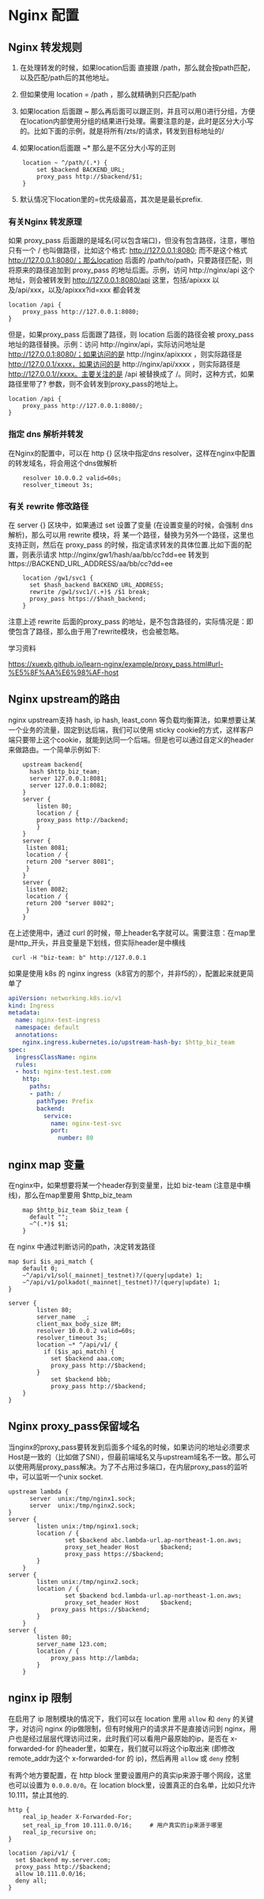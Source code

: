 # Nginx 配置

## Nginx 转发规则

1. 在处理转发的时候，如果location后面 直接跟 /path，那么就会按path匹配，以及匹配/path后的其他地址。

2. 但如果使用 location = /path ，那么就精确到只匹配/path
3. 如果location 后面跟 ~ 那么再后面可以跟正则，并且可以用()进行分组，方便在location内部使用分组的结果进行处理。需要注意的是，此时是区分大小写的。比如下面的示例，就是将所有/zts/的请求，转发到目标地址的/
4. 如果location后面跟 ~* 那么是不区分大小写的正则

```
	location ~ ^/path/(.*) {
		set $backend BACKEND_URL;
		proxy_pass http://$backend/$1;
	}

```
5. 默认情况下location里的=优先级最高，其次是是最长prefix.

### 有关Nginx 转发原理

如果 proxy_pass 后面跟的是域名(可以包含端口)，但没有包含路径，注意，哪怕只有一个 / 也叫做路径，比如这个格式: http://127.0.0.1:8080; 而不是这个格式 http://127.0.0.1:8080/；那么location 后面的 /path/to/path，只要路径匹配，则将原来的路径追加到 proxy_pass 的地址后面。示例，访问 http://nginx/api 这个地址，则会被转发到 http://127.0.0.1:8080/api 这里，包括/apixxx 以及/api/xxx，以及/apixxx?id=xxx 都会转发

```
location /api {
	proxy_pass http://127.0.0.1:8080;
}
```

但是，如果proxy_pass 后面跟了路径，则 location 后面的路径会被 proxy_pass 地址的路径替换。示例：访问 http://nginx/api，实际访问地址是 http://127.0.0.1:8080/；如果访问的是 http://nginx/apixxxx ，则实际路径是 http://127.0.0.1/xxxx，如果访问的是 http://nginx/api/xxxx ，则实际路径是 http://127.0.0.1//xxxx。主要关注的是 /api 被替换成了 /。同时，这种方式，如果路径里带了? 参数，则不会转发到proxy_pass的地址上。

```
location /api {
	proxy_pass http://127.0.0.1:8080/;
}
```

### 指定 dns 解析并转发

在Nginx的配置中，可以在 http {} 区块中指定dns resolver，这样在nginx中配置的转发域名，将会用这个dns做解析

```
    resolver 10.0.0.2 valid=60s;
    resolver_timeout 3s;
```



### 有关 rewrite 修改路径

在 server {} 区块中，如果通过 set 设置了变量 (在设置变量的时候，会强制 dns 解析)，那么可以用 rewrite 模块，将 某一个路径，替换为另外一个路径，这里也支持正则，然后在 proxy_pass 的时候，指定请求转发的具体位置.比如下面的配置，则表示请求 http://nginx/gw1/hash/aa/bb/cc?dd=ee 转发到 https://BACKEND_URL_ADDRESS/aa/bb/cc?dd=ee

        location /gw1/svc1 {
          set $hash_backend BACKEND_URL_ADDRESS;
          rewrite /gw1/svc1/(.+)$ /$1 break;
          proxy_pass https://$hash_backend;
        }

注意上述 rewrite 后面的proxy_pass 的地址，是不包含路径的，实际情况是：即使包含了路径，那么由于用了rewrite模块，也会被忽略。



学习资料

https://xuexb.github.io/learn-nginx/example/proxy_pass.html#url-%E5%8F%AA%E6%98%AF-host



## Nginx upstream的路由

nginx upstream支持 hash, ip hash, least_conn 等负载均衡算法，如果想要让某一个业务的流量，固定到达后端，我们可以使用 sticky cookie的方式，这样客户端只要带上这个cookie，就能到达同一个后端。但是也可以通过自定义的header来做路由。一个简单示例如下:

```nginx
    upstream backend{
      hash $http_biz_team;
      server 127.0.0.1:8081;
      server 127.0.0.1:8082;
    }
    server {
        listen 80;
        location / {
        proxy_pass http://backend;
        }
    }
    server {
     listen 8081;
     location / {
     return 200 "server 8081";
     }
    }
    server {
     listen 8082;
     location / {
     return 200 "server 8082";
     }
    }
```

在上述使用中，通过 curl 的时候，带上header名字就可以。需要注意：在map里是http_开头，并且变量是下划线，但实际header是中横线

```shell
 curl -H "biz-team: b" http://127.0.0.1
```



如果是使用 k8s 的 nginx ingress（k8官方的那个，并非f5的），配置起来就更简单了

```yaml
apiVersion: networking.k8s.io/v1
kind: Ingress
metadata:
  name: nginx-test-ingress
  namespace: default
  annotations:
    nginx.ingress.kubernetes.io/upstream-hash-by: $http_biz_team
spec:
  ingressClassName: nginx
  rules:
  - host: nginx-test.test.com
    http:
      paths:
      - path: /
        pathType: Prefix
        backend:
          service:
            name: nginx-test-svc
            port:
              number: 80
```





## nginx map 变量

在nginx中，如果想要将某一个header存到变量里，比如 biz-team (注意是中横线)，那么在map里要用 $http_biz_team

```nginx
    map $http_biz_team $biz_team {
      default "";
      ~^(.*)$ $1;
    }
```

在 nginx 中通过判断访问的path，决定转发路径

```nginx
map $uri $is_api_match {
    default 0;
    ~^/api/v1/sol(_mainnet|_testnet)?/(query|update) 1;
    ~^/api/v1/polkadot(_mainnet|_testnet)?/(query|update) 1;
}

server {
        listen 80;
        server_name  _;
        client_max_body_size 8M;
        resolver 10.0.0.2 valid=60s;
        resolver_timeout 3s;
        location ~* ^/api/v1/ {
          if ($is_api_match) {
            set $backend aaa.com;
            proxy_pass http://$backend;
        }
            set $backend bbb;
            proxy_pass http://$backend;
    }
}
```

## Nginx proxy_pass保留域名

当nginx的proxy_pass要转发到后面多个域名的时候，如果访问的地址必须要求Host是一致的（比如做了SNI），但最前端域名又与upstream域名不一致。那么可以使用两层proxy_pass解决。为了不占用过多端口，在内层proxy_pass的监听中，可以监听一个unix socket.

```nginx
upstream lambda {
      server  unix:/tmp/nginx1.sock;
      server  unix:/tmp/nginx2.sock;
}
server {
        listen unix:/tmp/nginx1.sock;
        location / {
                set $backend abc.lambda-url.ap-northeast-1.on.aws;
                proxy_set_header Host      $backend;
                proxy_pass https://$backend;
        }
    }
server {
        listen unix:/tmp/nginx2.sock;
        location / {
                set $backend bcd.lambda-url.ap-northeast-1.on.aws;
                proxy_set_header Host      $backend;
            proxy_pass https://$backend;
        }
    }
server {
        listen 80;
        server_name 123.com;
        location / {
            proxy_pass http://lambda;
        }
    }
```


## nginx ip 限制
在启用了 ip 限制模块的情况下，我们可以在 location 里用 `allow` 和 `deny` 的关键字，对访问 nginx 的ip做限制，但有时候用户的请求并不是直接访问到 nginx，用户也是经过层层代理访问过来，此时我们可以看用户最原始的ip，是否在 x-forwarded-for 的header里，如果在，我们就可以将这个ip取出来 (即修改 remote_addr为这个 x-forwarded-for 的 ip)，然后再用 `allow` 或 `deny` 控制

有两个地方要配置，在 http block 里要设置用户的真实ip来源于哪个网段，这里也可以设置为 `0.0.0.0/0`。在 location block里，设置真正的白名单，比如只允许 10.111，禁止其他的.
```
http {
    real_ip_header X-Forwarded-For;
    set_real_ip_from 10.111.0.0/16;     # 用户真实的ip来源于哪里
    real_ip_recursive on;
}

location /api/v1/ {
  set $backend my.server.com;
  proxy_pass http://$backend;
  allow 10.111.0.0/16;
  deny all;
}
        
```